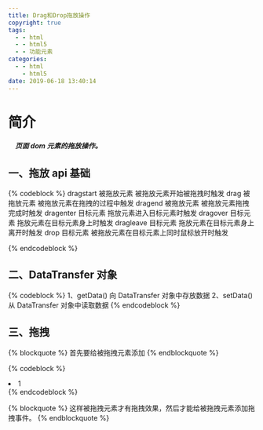 ```yaml
---
title: Drag和Drop拖放操作
copyright: true
tags:
  - - html
  - - html5
  - - 功能元素
categories:
  - - html
    - html5
date: 2019-06-18 13:40:14
---
```


# 简介

##### &emsp;页面 dom 元素的拖放操作。

## 一、拖放 api 基础

{% codeblock  %}
dragstart 被拖放元素 被拖放元素开始被拖拽时触发
drag 被拖放元素 被拖放元素在拖拽的过程中触发
dragend 被拖放元素 被拖放元素拖拽完成时触发
dragenter 目标元素 拖放元素进入目标元素时触发
dragover 目标元素 拖放元素在目标元素身上时触发
dragleave 目标元素 拖放元素在目标元素身上离开时触发
drop 目标元素 被拖放元素在目标元素上同时鼠标放开时触发

<!-- 注意：需要阻止dragover的默认行为才会触发drop事件 -->

{% endcodeblock %}

## 二、DataTransfer 对象

{% codeblock  %}
1、getData() 向 DataTransfer 对象中存放数据
2、setData() 从 DataTransfer 对象中读取数据
{% endcodeblock %}

## 三、拖拽

{% blockquote %}
首先要给被拖拽元素添加
{% endblockquote %}

{% codeblock  %}

<li draggable="true">1</li>
{% endcodeblock %}

{% blockquote %}
这样被拖拽元素才有拖拽效果，然后才能给被拖拽元素添加拖拽事件。
{% endblockquote %}
